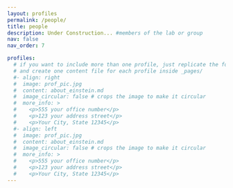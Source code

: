 ```yaml
---
layout: profiles
permalink: /people/
title: people
description: Under Construction... #members of the lab or group
nav: false
nav_order: 7

profiles:
  # if you want to include more than one profile, just replicate the following block
  # and create one content file for each profile inside _pages/
  #- align: right
  #  image: prof_pic.jpg
  #  content: about_einstein.md
  #  image_circular: false # crops the image to make it circular
  #  more_info: >
  #    <p>555 your office number</p>
  #    <p>123 your address street</p>
  #    <p>Your City, State 12345</p>
  #- align: left
  #  image: prof_pic.jpg
  #  content: about_einstein.md
  #  image_circular: false # crops the image to make it circular
  #  more_info: >
  #    <p>555 your office number</p>
  #    <p>123 your address street</p>
  #    <p>Your City, State 12345</p>
---
```

